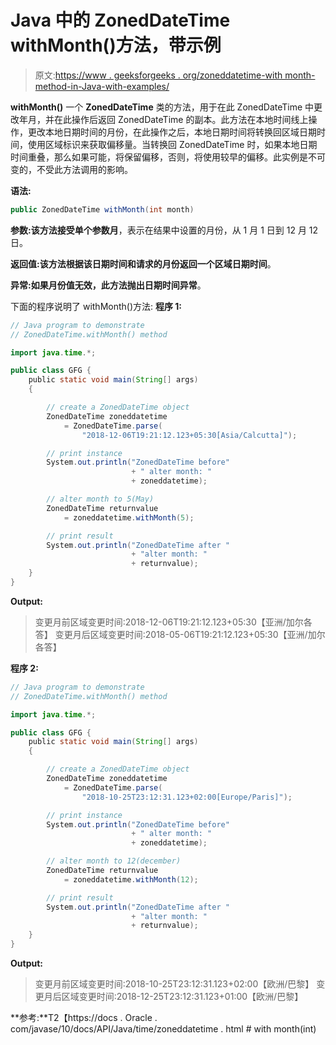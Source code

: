 # Java 中的 ZonedDateTime withMonth()方法，带示例

> 原文:[https://www . geeksforgeeks . org/zoneddatetime-with month-method-in-Java-with-examples/](https://www.geeksforgeeks.org/zoneddatetime-withmonth-method-in-java-with-examples/)

**withMonth()** 一个 **ZonedDateTime** 类的方法，用于在此 ZonedDateTime 中更改年月，并在此操作后返回 ZonedDateTime 的副本。此方法在本地时间线上操作，更改本地日期时间的月份，在此操作之后，本地日期时间将转换回区域日期时间，使用区域标识来获取偏移量。当转换回 ZonedDateTime 时，如果本地日期时间重叠，那么如果可能，将保留偏移，否则，将使用较早的偏移。此实例是不可变的，不受此方法调用的影响。

**语法:**

```java
public ZonedDateTime withMonth(int month)

```

**参数:**该方法接受单个参数**月**，表示在结果中设置的月份，从 1 月 1 日到 12 月 12 日。

**返回值:**该方法根据该日期时间和请求的月份返回一个**区域日期时间**。

**异常:**如果月份值无效，此方法抛出**日期时间异常**。

下面的程序说明了 withMonth()方法:
**程序 1:**

```java
// Java program to demonstrate
// ZonedDateTime.withMonth() method

import java.time.*;

public class GFG {
    public static void main(String[] args)
    {

        // create a ZonedDateTime object
        ZonedDateTime zoneddatetime
            = ZonedDateTime.parse(
                "2018-12-06T19:21:12.123+05:30[Asia/Calcutta]");

        // print instance
        System.out.println("ZonedDateTime before"
                           + " alter month: "
                           + zoneddatetime);

        // alter month to 5(May)
        ZonedDateTime returnvalue
            = zoneddatetime.withMonth(5);

        // print result
        System.out.println("ZonedDateTime after "
                           + "alter month: "
                           + returnvalue);
    }
}
```

**Output:**

> 变更月前区域变更时间:2018-12-06T19:21:12.123+05:30【亚洲/加尔各答】
> 变更月后区域变更时间:2018-05-06T19:21:12.123+05:30【亚洲/加尔各答】

**程序 2:**

```java
// Java program to demonstrate
// ZonedDateTime.withMonth() method

import java.time.*;

public class GFG {
    public static void main(String[] args)
    {

        // create a ZonedDateTime object
        ZonedDateTime zoneddatetime
            = ZonedDateTime.parse(
                "2018-10-25T23:12:31.123+02:00[Europe/Paris]");

        // print instance
        System.out.println("ZonedDateTime before"
                           + " alter month: "
                           + zoneddatetime);

        // alter month to 12(december)
        ZonedDateTime returnvalue
            = zoneddatetime.withMonth(12);

        // print result
        System.out.println("ZonedDateTime after "
                           + "alter month: "
                           + returnvalue);
    }
}
```

**Output:**

> 变更月前区域变更时间:2018-10-25T23:12:31.123+02:00【欧洲/巴黎】
> 变更月后区域变更时间:2018-12-25T23:12:31.123+01:00【欧洲/巴黎】

**参考:**T2【https://docs . Oracle . com/javase/10/docs/API/Java/time/zoneddatetime . html # with month(int)